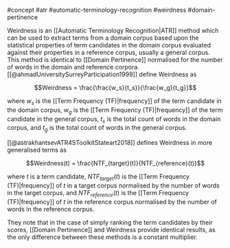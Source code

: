 #concept #atr #automatic-terminology-recognition #weirdness #domain-pertinence 

Weirdness is an [[Automatic Terminology Recognition|ATR]] method which can be used to extract terms from a domain corpus based upon the statistical properties of term candidates in the domain corpus evaluated against their properties in a reference corpus, usually a general corpus. This method is identical to [[Domain Pertinence]] normalised for the number of words in the domain and reference corpora. [[@ahmadUniversitySurreyParticipation1999]] define Weirdness as

$$Weirdness = \frac{\frac{w_s}{t_s}}{\frac{w_g}{t_g}}$$

where $w_s$ is the [[Term Frequency (TF)|frequency]] of the term candidate in the domain corpus, $w_g$ is the [[Term Frequency (TF)|frequency]] of the term candidate in the general corpus, $t_s$ is the total count of words in the domain corpus, and $t_g$ is the total count of words in the general corpus.

[[@astrakhantsevATR4SToolkitStateart2018]] defines Weirdness in more generalised terms as

$$Weirdness(t) = \frac{NTF_{target}(t)}{NTF_{reference}(t)}$$

where $t$ is a term candidate, $NTF_{target}(t)$ is the [[Term Frequency (TF)|frequency]] of $t$ in a target corpus normalised by the number of words in the target corpus, and $NTF_{reference}(t)$ is the [[Term Frequency (TF)|frequency]] of $t$ in the reference corpus normalised by the number of words in the reference corpus.

They note that in the case of simply ranking the term candidates by their scores, [[Domain Pertinence]] and Weirdness provide identical results, as the only difference between these methods is a constant multiplier.